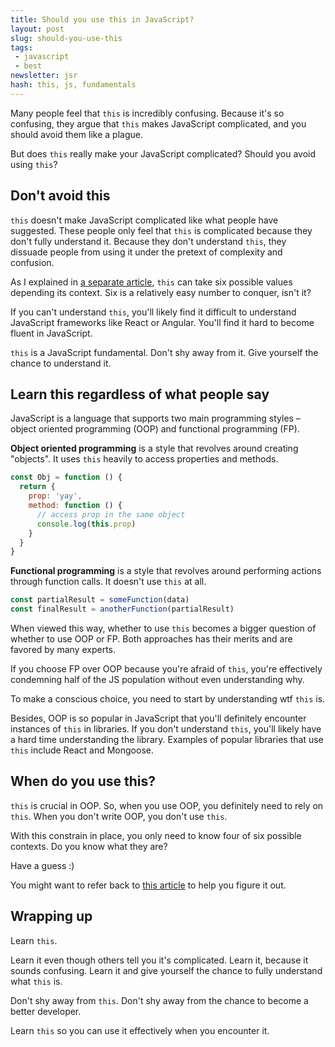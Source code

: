 ```yaml
---
title: Should you use this in JavaScript?
layout: post
slug: should-you-use-this
tags:
 - javascript
 - best
newsletter: jsr
hash: this, js, fundamentals
---
```


Many people feel that `this` is incredibly confusing. Because it's so confusing, they argue that `this` makes JavaScript complicated, and you should avoid them like a plague.

But does `this` really make your JavaScript complicated? Should you avoid using `this`?

<!--more-->

## Don't avoid this

`this` doesn't make JavaScript complicated like what people have suggested. These people only feel that `this` is complicated because they don't fully understand it. Because they don't understand `this`, they dissuade people from using it under the pretext of complexity and confusion.

As I explained in [a separate article](/blog/this/), `this` can take six possible values depending its context. Six is a relatively easy number to conquer, isn't it?

If you can't understand `this`, you'll likely find it difficult to understand JavaScript frameworks like React or Angular. You'll find it hard to become fluent in JavaScript.

`this` is a JavaScript fundamental. Don't shy away from it. Give yourself the chance to understand it.

## Learn this regardless of what people say

JavaScript is a language that supports two main programming styles – object oriented programming (OOP) and functional programming (FP).

**Object oriented programming** is a style that revolves around creating "objects". It uses `this` heavily to access properties and methods.

```js
const Obj = function () {
  return {
    prop: 'yay',
    method: function () {
      // access prop in the same object
      console.log(this.prop)
    }
  }
}
```

**Functional programming** is a style that revolves around performing actions through function calls. It doesn't use `this` at all.

```js
const partialResult = someFunction(data)
const finalResult = anotherFunction(partialResult)
```

When viewed this way, whether to use `this` becomes a bigger question of whether to use OOP or FP. Both approaches has their merits and are favored by many experts.

If you choose FP over OOP because you're afraid of `this`, you're effectively condemning half of the JS population without even understanding why.

To make a conscious choice, you need to start by understanding wtf `this` is.

Besides, OOP is so popular in JavaScript that you'll definitely encounter instances of `this` in libraries. If you don't understand `this`, you'll likely have a hard time understanding the library. Examples of popular libraries that use `this` include React and Mongoose.

<div class="jsCkClone" data-should-not-clone></div>

## When do you use this?

`this` is crucial in OOP. So, when you use OOP, you definitely need to rely on `this`. When you don't write OOP, you don't use `this`.

With this constrain in place, you only need to know four of six possible contexts. Do you know what they are?

Have a guess :)

You might want to refer back to [this article](/blog/this) to help you figure it out.

## Wrapping up

Learn `this`.

Learn it even though others tell you it's complicated. Learn it, because it sounds confusing. Learn it and give yourself the chance to fully understand what `this` is.

Don't shy away from `this`. Don't shy away from the chance to become a better developer.

Learn `this` so you can use it effectively when you encounter it.

